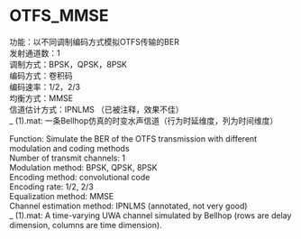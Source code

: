 # OTFS_MMSE
功能：以不同调制编码方式模拟OTFS传输的BER  
发射通道数：1  
调制方式：BPSK，QPSK，8PSK  
编码方式：卷积码  
编码速率：1/2，2/3  
均衡方式：MMSE  
信道估计方式：IPNLMS （已被注释，效果不佳）  
_ (1).mat: 一条Bellhop仿真的时变水声信道（行为时延维度，列为时间维度）
  
Function: Simulate the BER of the OTFS transmission with different modulation and coding methods  
Number of transmit channels: 1  
Modulation method: BPSK, QPSK, 8PSK  
Encoding method: convolutional code  
Encoding rate: 1/2, 2/3  
Equalization method: MMSE  
Channel estimation method: IPNLMS (annotated, not very good)  
_ (1).mat: A time-varying UWA channel simulated by Bellhop (rows are delay dimension, columns are time dimension).  
